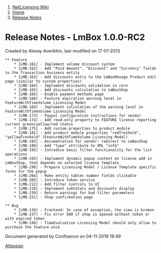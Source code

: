 1.  [NetLicensing Wiki](index.html)
2.  [Home](Home_11010214.html)
3.  [Release Notes](Release-Notes_11010240.html)

<span id="title-text"> Release Notes - LmBox 1.0.0-RC2 </span>
==============================================================

Created by <span class="author"> Alexey Averikhin</span>, last modified
on 17-01-2013

    ** Feature
        * [LMB-161] - Implement volume discount system
        * [LMB-162] - Add "Paid Amount", "Discount" and "Currency" fields to the Transaction business entity
        * [LMB-163] - Add discounts entry to the LmBoxManage Product edit page (similar to custom properties)
        * [LMB-164] - Implement discounts validation in core
        * [LMB-165] - Add discounts calculation to LmBoxShop
        * [LMB-166] - Enable payment methods page
        * [LMB-168] - Feature expiration warning level in FeatureWithTimeVolume Licensing Model
        * [LMB-169] - Implement calculation of the warning level in FeatureWithTimeVolume Licensing Model
        * [LMB-173] - Paypal configuration instructions for vendor
        * [LMB-174] - Add read-only property to FEATURE license reporting current green/yellow/red status
        * [LMB-175] - Add custom properties to product module
        * [LMB-181] - Add product module properties "redTreshold", "yellowTreshold" (FeatureWithTimeVolume Licensing Model)
        * [LMB-183] - Documentation for vendor: redirect to LmBoxShop
        * [LMB-189] - Add "type" attribute to XML "info"
        * [LMB-192] - Introduce basic filter functionality for the list operations
        * [LMB-193] - Implement dynamic popup content on license add in LmBoxShop, that depends on selected license template
        * [LMB-198] - Prepare Licensing Model / License Template specific forms for the popup
        * [LMB-204] - Make entity tables number fields clickable
        * [LMB-205] - Introduce token service
        * [LMB-212] - Add filter controls to UI
        * [LMB-219] - Implement subtotals and discounts display
        * [LMB-239] - Return warnings for bad filter parameters
        * [LMB-251] - Shop confirmation page

    ** Bug
        * [LMB-136] - Frontend: In case of exception, the view is broken
        * [LMB-237] - Fix error 500 if shop is opened without token or with expired token
        * [LMB-249] - TimeEvaluation Licensing Model should only allow to purchase the feature once

Document generated by Confluence on 04-11-2019 19:49

[Atlassian](http://www.atlassian.com/)
